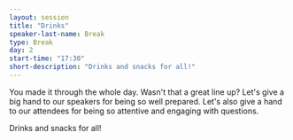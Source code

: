 ```yaml
---
layout: session
title: "Drinks"
speaker-last-name: Break
type: Break
day: 2
start-time: "17:30"
short-description: "Drinks and snacks for all!"
---
```


You made it through the whole day. Wasn't that a great line up? Let's give a big hand to our speakers for being so well prepared. Let's also give a hand to our attendees for being so attentive and engaging with questions.

Drinks and snacks for all!